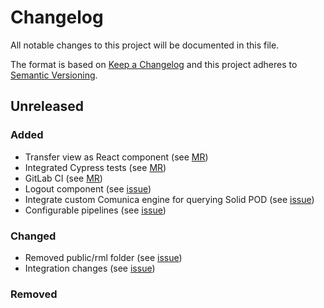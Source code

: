 # Changelog

All notable changes to this project will be documented in this file.

The format is based on [Keep a Changelog](http://keepachangelog.com/en/1.0.0/)
and this project adheres to [Semantic Versioning](http://semver.org/spec/v2.0.0.html).

## Unreleased

### Added

- Transfer view as React component (see [MR](https://gitlab.ilabt.imec.be/prov4itdata-dapsi/ui/-/merge_requests/1))
- Integrated Cypress tests (see [MR](https://gitlab.ilabt.imec.be/prov4itdata-dapsi/ui/-/merge_requests/2))
- GitLab CI (see [MR](https://gitlab.ilabt.imec.be/prov4itdata-dapsi/ui/-/merge_requests/5))
- Logout component (see [issue](https://gitlab.ilabt.imec.be/prov4itdata-dapsi/ui/-/issues/19))
- Integrate custom Comunica engine for querying Solid POD (see [issue](https://gitlab.ilabt.imec.be/prov4itdata-dapsi/ui/-/issues/23))
- Configurable pipelines (see [issue](https://gitlab.ilabt.imec.be/prov4itdata-dapsi/ui/-/issues/24))

### Changed

- Removed public/rml folder (see [issue](https://gitlab.ilabt.imec.be/prov4itdata-dapsi/ui/-/issues/6))
- Integration changes (see [issue](https://gitlab.ilabt.imec.be/prov4itdata-dapsi/ui/-/issues/18))

### Removed
